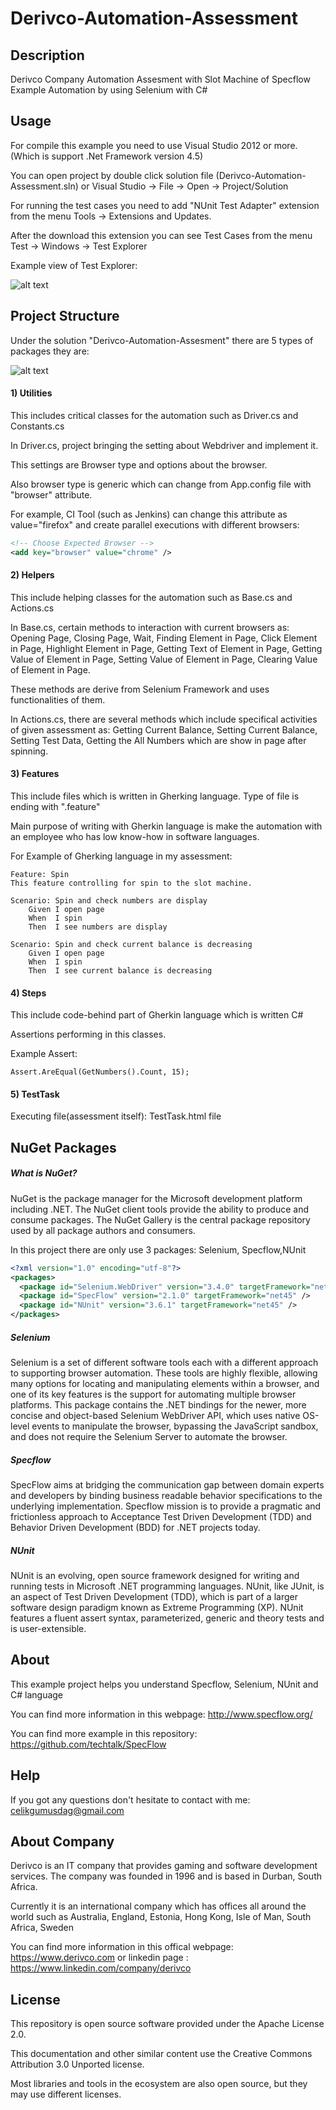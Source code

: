 # Derivco-Automation-Assessment

Description
------------
Derivco Company Automation Assesment with Slot Machine of Specflow Example Automation by using Selenium with C#

Usage
------------
For compile this example you need to use Visual Studio 2012 or more. (Which is support .Net Framework version 4.5)

You can open project by double click solution file (Derivco-Automation-Assessment.sln) or Visual Studio -> File -> Open -> Project/Solution

For running the test cases you need to add "NUnit Test Adapter" extension from the menu Tools -> Extensions and Updates.

After the download this extension you can see Test Cases from the menu Test -> Windows -> Test Explorer



Example view of Test Explorer:

![alt text](http://oi63.tinypic.com/efrnh4.jpg)

Project Structure
------------
Under the solution "Derivco-Automation-Assesment" there are 5 types of packages they are:

![alt text](http://3.1m.yt/6Fsqp7q.png)

#### 1) Utilities

This includes critical classes for the automation such as Driver.cs and Constants.cs

In Driver.cs, project bringing the setting about Webdriver and implement it.

This settings are Browser type and options about the browser.

Also browser type is generic which can change from App.config file with "browser" attribute.

For example, CI Tool (such as Jenkins) can change this attribute as value="firefox" and create parallel executions with different browsers: 
```xml
<!-- Choose Expected Browser -->
<add key="browser" value="chrome" />
```

#### 2) Helpers

This include helping classes for the automation such as Base.cs and Actions.cs

In Base.cs, certain methods to interaction with current browsers as: Opening Page, Closing Page, Wait, Finding Element in Page, Click Element in Page, Highlight Element in Page, Getting Text of Element in Page, Getting Value of Element in Page, Setting Value of Element in Page, Clearing Value of Element in Page.

These methods are derive from Selenium Framework and uses functionalities of them.

In Actions.cs, there are several methods which include specifical activities of given assessment as: 
Getting Current Balance, Setting Current Balance,  Setting Test Data, Getting the All Numbers which are show in page after spinning.


#### 3) Features

This include files which is written in Gherking language. Type of file is ending with ".feature"

Main purpose of writing with Gherkin language is make the automation with an employee who has low know-how in software languages.

For Example of Gherking language in my assessment:

```gherkin
Feature: Spin
This feature controlling for spin to the slot machine.

Scenario: Spin and check numbers are display
	Given I open page
	When  I spin
	Then  I see numbers are display

Scenario: Spin and check current balance is decreasing
	Given I open page
	When  I spin
	Then  I see current balance is decreasing
```


#### 4) Steps

This include code-behind part of Gherkin language which is written C#

Assertions performing in this classes.

Example Assert:
```
Assert.AreEqual(GetNumbers().Count, 15);
```


#### 5) TestTask

Executing file(assessment itself): TestTask.html file


NuGet Packages
------------

##### What is NuGet?

NuGet is the package manager for the Microsoft development platform including .NET. The NuGet client tools provide the ability to produce and consume packages. The NuGet Gallery is the central package repository used by all package authors and consumers.

In this project there are only use 3 packages: Selenium, Specflow,NUnit

```xml
<?xml version="1.0" encoding="utf-8"?>
<packages>
  <package id="Selenium.WebDriver" version="3.4.0" targetFramework="net45" />
  <package id="SpecFlow" version="2.1.0" targetFramework="net45" />
  <package id="NUnit" version="3.6.1" targetFramework="net45" />
</packages>
```
##### Selenium
Selenium is a set of different software tools each with a different approach to supporting browser automation. These tools are highly flexible, allowing many options for locating and manipulating elements within a browser, and one of its key features is the support for automating multiple browser platforms. This package contains the .NET bindings for the newer, more concise and object-based Selenium WebDriver API, which uses native OS-level events to manipulate the browser, bypassing the JavaScript sandbox, and does not require the Selenium Server to automate the browser.

##### Specflow
SpecFlow aims at bridging the communication gap between domain experts and developers by binding business readable behavior specifications to the underlying implementation. Specflow mission is to provide a pragmatic and frictionless approach to Acceptance Test Driven Development (TDD) and Behavior Driven Development (BDD) for .NET projects today.

##### NUnit
NUnit is an evolving, open source framework designed for writing and running tests in Microsoft .NET programming languages. NUnit, like JUnit, is an aspect of Test Driven Development (TDD), which is part of a larger software design paradigm known as Extreme Programming (XP). NUnit features a fluent assert syntax, parameterized, generic and theory tests and is user-extensible.

About
------------
This example project helps you understand Specflow, Selenium, NUnit and C# language

You can find more information in this webpage: http://www.specflow.org/

You can find more example in this repository: https://github.com/techtalk/SpecFlow


Help
------------
If you got any questions don't hesitate to contact with me: [celikgumusdag@gmail.com](mailto:celikgumusdag@gmail.com)


About Company
------------
Derivco is an IT company that provides gaming and software development services. The company was founded in 1996 and is based in Durban, South Africa.

Currently it is an international company which has offices all around the world such as Australia, England, Estonia, Hong Kong, Isle of Man, South Africa, Sweden

You can find more information in this offical webpage: https://www.derivco.com or linkedin page : https://www.linkedin.com/company/derivco


License
------------
This repository is open source software provided under the Apache License 2.0. 

This documentation and other similar content use the Creative Commons Attribution 3.0 Unported license. 

Most libraries and tools in the ecosystem are also open source, but they may use different licenses.
